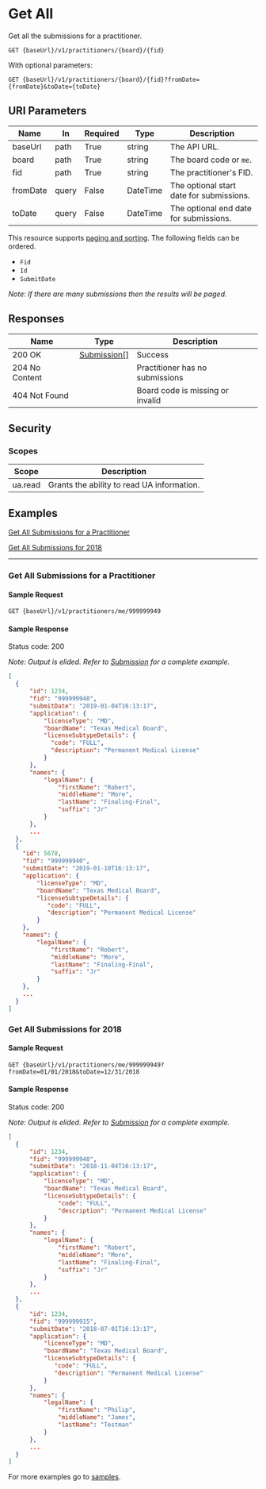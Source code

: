 # Get All

Get all the submissions for a practitioner.

```HTTP
GET {baseUrl}/v1/practitioners/{board}/{fid}
```

With optional parameters:

```HTTP
GET {baseUrl}/v1/practitioners/{board}/{fid}?fromDate={fromDate}&toDate={toDate}
```

## URI Parameters

| Name | In | Required | Type | Description |
| - |-|-|-|-|
| baseUrl | path | True | string | The API URL. |
| board | path | True | string | The board code or `me`. |
| fid | path | True | string | The practitioner's FID. |
| fromDate | query | False | DateTime | The optional start date for submissions. |
| toDate | query | False | DateTime | The optional end date for submissions.

This resource supports [paging and sorting](https://github.com/fsmb/api-docs/blob/master/docs/paging-sorting.md). The following fields can be ordered.

- `Fid`
- `Id`
- `SubmitDate`

*Note: If there are many submissions then the results will be paged.*

## Responses

| Name | Type | Description |
| - |-|-|
| 200 OK | [Submission[]](/docs/definitions/submission.md) | Success
| 204 No Content | | Practitioner has no submissions |
| 404 Not Found | | Board code is missing or invalid |

## Security

### Scopes

| Scope | Description |
| -|-|
|ua.read | Grants the ability to read UA information. |

## Examples

[Get All Submissions for a Practitioner](#get-all-submissions-for-a-practitioner)

[Get All Submissions for 2018](#get-all-submissions-for-2018)
***

### Get All Submissions for a Practitioner

#### Sample Request

```HTTP
GET {baseUrl}/v1/practitioners/me/999999949
```

#### Sample Response

Status code: 200

*Note: Output is elided. Refer to [Submission](/docs/definitions/submission.md) for a complete example.*

```json
[
  {
      "id": 1234,
      "fid": "999999940",
      "submitDate": "2019-01-04T16:13:17",
      "application": {
          "licenseType": "MD",
          "boardName": "Texas Medical Board",
          "licenseSubtypeDetails": {
            "code": "FULL",
            "description": "Permanent Medical License"
          }
      },
      "names": {
          "legalName": {
              "firstName": "Robert",
              "middleName": "More",
              "lastName": "Finaling-Final",
              "suffix": "Jr"
          }
      },
      ...
  },
  {
    "id": 5678,
    "fid": "999999940",
    "submitDate": "2019-01-10T16:13:17",
    "application": {
        "licenseType": "MD",
        "boardName": "Texas Medical Board",
        "licenseSubtypeDetails": {
           "code": "FULL",
           "description": "Permanent Medical License"
        }
    },
    "names": {
        "legalName": {
            "firstName": "Robert",
            "middleName": "More",
            "lastName": "Finaling-Final",
            "suffix": "Jr"
        }
    },
    ...
  }
]
```

### Get All Submissions for 2018

#### Sample Request

```http
GET {baseUrl}/v1/practitioners/me/999999949?fromDate=01/01/2018&toDate=12/31/2018
```

#### Sample Response

Status code: 200

*Note: Output is elided. Refer to [Submission](/docs/definitions/submission.md) for a complete example.*

```json
[
  {
      "id": 1234,
      "fid": "999999940",
      "submitDate": "2018-11-04T16:13:17",
      "application": {
          "licenseType": "MD",
          "boardName": "Texas Medical Board",
          "licenseSubtypeDetails": {
              "code": "FULL",
              "description": "Permanent Medical License"
          }
      },
      "names": {
          "legalName": {
              "firstName": "Robert",
              "middleName": "More",
              "lastName": "Finaling-Final",
              "suffix": "Jr"
          }
      },
      ...
  },
  {
      "id": 1234,
      "fid": "999999915",
      "submitDate": "2018-07-01T16:13:17",
      "application": {
          "licenseType": "MD",
          "boardName": "Texas Medical Board",
          "licenseSubtypeDetails": {
             "code": "FULL",
             "description": "Permanent Medical License"
          }
      },
      "names": {
          "legalName": {
              "firstName": "Philip",
              "middleName": "James",
              "lastName": "Testman"
          }
      },
      ...
  }
]
```

For more examples go to [samples](/samples/).
